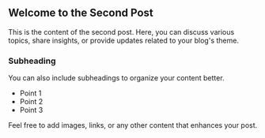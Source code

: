 ## Welcome to the Second Post

This is the content of the second post. Here, you can discuss various topics, share insights, or provide updates related to your blog's theme. 

### Subheading

You can also include subheadings to organize your content better. 

- Point 1
- Point 2
- Point 3

Feel free to add images, links, or any other content that enhances your post.